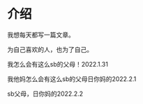 # 介绍

我想每天都写一篇文章。

为自己喜欢的人，也为了自己。

我怎么会有这么sb的父母！2022.1.31

我他妈怎么会有这么sb的父母日你妈的2022.2.1

sb父母，日你妈的2022.2.2